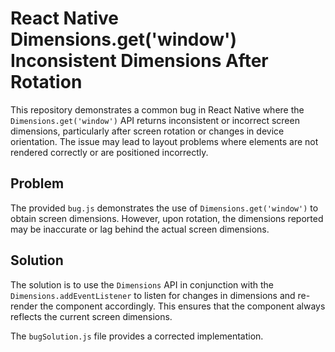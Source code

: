 # React Native Dimensions.get('window') Inconsistent Dimensions After Rotation

This repository demonstrates a common bug in React Native where the `Dimensions.get('window')` API returns inconsistent or incorrect screen dimensions, particularly after screen rotation or changes in device orientation.  The issue may lead to layout problems where elements are not rendered correctly or are positioned incorrectly.

## Problem

The provided `bug.js` demonstrates the use of `Dimensions.get('window')` to obtain screen dimensions.  However, upon rotation, the dimensions reported may be inaccurate or lag behind the actual screen dimensions.

## Solution

The solution is to use the `Dimensions` API in conjunction with the `Dimensions.addEventListener` to listen for changes in dimensions and re-render the component accordingly.  This ensures that the component always reflects the current screen dimensions.

The `bugSolution.js` file provides a corrected implementation.